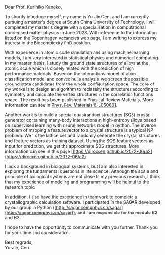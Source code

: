 Dear Prof. Kunihiko Kaneko,


To shortly introduce myself, my name is Yu-Jie Cen, and I am currently pursuing a master's degree at South China University of Technology. I will completed my master's degree with a specialization in computational condensed matter physics in June 2023. 
With reference to the information listed on the Copenhagen vacancies web page, I am writing to express my interest in the Biocomplexity PhD position.



With experience in atomic scale simulation and using machine learning models, I am very interested in statistical physics and numerical computing.
In my master thesis, I study the ground state structures of alloys at the atomic scale which is closely related with the prediction of high performance materials. Based on the interactions model of atom classification model and convex hulls analysis, we screen the possible ground state candidates from the whole configuration space. The core of my works is to design an algorithm to reclassify the structures according to symmetry and calculate the vertex structures in the correlation functions space. The result has been published in Physical Review Materials. More information can see in [Phys. Rev. Materials 6, L050801](https://journals.aps.org/prmaterials/abstract/10.1103/PhysRevMaterials.6.L050801).


Another work is to build a special quasirandom structures (SQS) crystal generator containing many-body interactions in high-entropy alloys based on supervised learning with neural networks model in python. The inverse problem of mapping a feature vector to a crystal structure is a typical NP problem. We fix the lattice cell and randomly generate the crystal structures and feature vectors as training dataset. Using the SQS feature vectors as input for prediction, we get the approximate SQS structures. More information can see in this page [https://diroccen.github.io/2022-06/a2](https://diroccen.github.io/2022-06/a2).


I lack a background in biological systems, but I am also interested in exploring the fundamental questions in life science. 
Although the scale and principle of biological systems are not close to my previous research, I think that my experience of modeling and programming will be helpful to the research topic.


In addition, I also have the experience in teamwork to complete a crystallographic calculation software.
I participated in the SAGAR developed by our group in Python ([http://sagar.compphys.cn/sagar](http://sagar.compphys.cn/sagar)), and I am responsible for the module B2 and B3.


I hope to have the opportunity to communicate with you further. Thank you for your time and consideration.  
<!-- I am interesting in developing models in semiconductor devices interfaces.  -->



Best regrads,   
Yu-Jie, Cen

